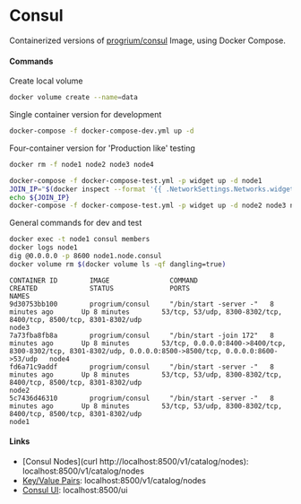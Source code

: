 # Consul

Containerized versions of [progrium/consul](https://hub.docker.com/r/progrium/consul/) Image, using Docker Compose.


#### Commands
Create local volume
```bash
docker volume create --name=data
```

Single container version for development
```bash
docker-compose -f docker-compose-dev.yml up -d
```

Four-container version for 'Production like' testing
```bash
docker rm -f node1 node2 node3 node4

docker-compose -f docker-compose-test.yml -p widget up -d node1
JOIN_IP="$(docker inspect --format '{{ .NetworkSettings.Networks.widget_default.IPAddress }}' node1)"
echo ${JOIN_IP}
docker-compose -f docker-compose-test.yml -p widget up -d node2 node3 node4
```

General commands for dev and test
```bash
docker exec -t node1 consul members
docker logs node1
dig @0.0.0.0 -p 8600 node1.node.consul
docker volume rm $(docker volume ls -qf dangling=true)
```

```text
CONTAINER ID        IMAGE               COMMAND                  CREATED             STATUS              PORTS                                                                                                        NAMES
9d30753bb100        progrium/consul     "/bin/start -server -"   8 minutes ago       Up 8 minutes        53/tcp, 53/udp, 8300-8302/tcp, 8400/tcp, 8500/tcp, 8301-8302/udp                                             node3
7a73fba8fb8a        progrium/consul     "/bin/start -join 172"   8 minutes ago       Up 8 minutes        53/tcp, 0.0.0.0:8400->8400/tcp, 8300-8302/tcp, 8301-8302/udp, 0.0.0.0:8500->8500/tcp, 0.0.0.0:8600->53/udp   node4
fd6a71c9addf        progrium/consul     "/bin/start -server -"   8 minutes ago       Up 8 minutes        53/tcp, 53/udp, 8300-8302/tcp, 8400/tcp, 8500/tcp, 8301-8302/udp                                             node2
5c7436d46310        progrium/consul     "/bin/start -server -"   8 minutes ago       Up 8 minutes        53/tcp, 53/udp, 8300-8302/tcp, 8400/tcp, 8500/tcp, 8301-8302/udp                                             node1
```

#### Links  
* [Consul Nodes](curl http://localhost:8500/v1/catalog/nodes): localhost:8500/v1/catalog/nodes
* [Key/Value Pairs](http://localhost:8500/v1/kv/?recurse): localhost:8500/v1/catalog/nodes
* [Consul UI](http://localhost:8500/ui): localhost:8500/ui
